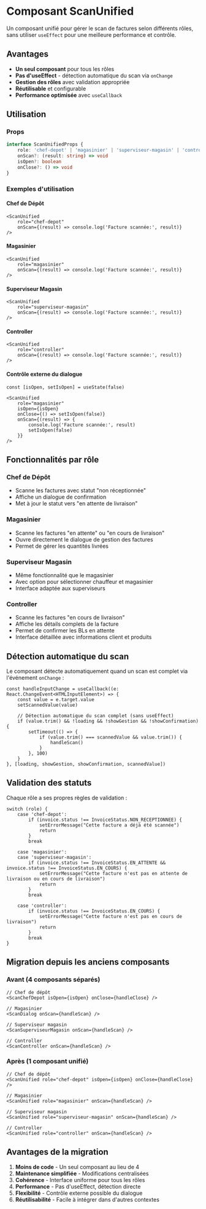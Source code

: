 # Composant ScanUnified

Un composant unifié pour gérer le scan de factures selon différents rôles, sans utiliser `useEffect` pour une meilleure performance et contrôle.

## Avantages

- **Un seul composant** pour tous les rôles
- **Pas d'useEffect** - détection automatique du scan via `onChange`
- **Gestion des rôles** avec validation appropriée
- **Réutilisable** et configurable
- **Performance optimisée** avec `useCallback`

## Utilisation

### Props

```typescript
interface ScanUnifiedProps {
    role: 'chef-depot' | 'magasinier' | 'superviseur-magasin' | 'controller'
    onScan?: (result: string) => void
    isOpen?: boolean
    onClose?: () => void
}
```

### Exemples d'utilisation

#### Chef de Dépôt
```tsx
<ScanUnified 
    role="chef-depot"
    onScan={(result) => console.log('Facture scannée:', result)}
/>
```

#### Magasinier
```tsx
<ScanUnified 
    role="magasinier"
    onScan={(result) => console.log('Facture scannée:', result)}
/>
```

#### Superviseur Magasin
```tsx
<ScanUnified 
    role="superviseur-magasin"
    onScan={(result) => console.log('Facture scannée:', result)}
/>
```

#### Controller
```tsx
<ScanUnified 
    role="controller"
    onScan={(result) => console.log('Facture scannée:', result)}
/>
```

#### Contrôle externe du dialogue
```tsx
const [isOpen, setIsOpen] = useState(false)

<ScanUnified 
    role="magasinier"
    isOpen={isOpen}
    onClose={() => setIsOpen(false)}
    onScan={(result) => {
        console.log('Facture scannée:', result)
        setIsOpen(false)
    }}
/>
```

## Fonctionnalités par rôle

### Chef de Dépôt
- Scanne les factures avec statut "non réceptionnée"
- Affiche un dialogue de confirmation
- Met à jour le statut vers "en attente de livraison"

### Magasinier
- Scanne les factures "en attente" ou "en cours de livraison"
- Ouvre directement le dialogue de gestion des factures
- Permet de gérer les quantités livrées

### Superviseur Magasin
- Même fonctionnalité que le magasinier
- Avec option pour sélectionner chauffeur et magasinier
- Interface adaptée aux superviseurs

### Controller
- Scanne les factures "en cours de livraison"
- Affiche les détails complets de la facture
- Permet de confirmer les BLs en attente
- Interface détaillée avec informations client et produits

## Détection automatique du scan

Le composant détecte automatiquement quand un scan est complet via l'événement `onChange` :

```tsx
const handleInputChange = useCallback((e: React.ChangeEvent<HTMLInputElement>) => {
    const value = e.target.value
    setScannedValue(value)
    
    // Détection automatique du scan complet (sans useEffect)
    if (value.trim() && !loading && !showGestion && !showConfirmation) {
        setTimeout(() => {
            if (value.trim() === scannedValue && value.trim()) {
                handleScan()
            }
        }, 100)
    }
}, [loading, showGestion, showConfirmation, scannedValue])
```

## Validation des statuts

Chaque rôle a ses propres règles de validation :

```tsx
switch (role) {
    case 'chef-depot':
        if (invoice.status !== InvoiceStatus.NON_RECEPTIONNEE) {
            setErrorMessage("Cette facture a déjà été scannée")
            return
        }
        break

    case 'magasinier':
    case 'superviseur-magasin':
        if (invoice.status !== InvoiceStatus.EN_ATTENTE && invoice.status !== InvoiceStatus.EN_COURS) {
            setErrorMessage("Cette facture n'est pas en attente de livraison ou en cours de livraison")
            return
        }
        break

    case 'controller':
        if (invoice.status !== InvoiceStatus.EN_COURS) {
            setErrorMessage("Cette facture n'est pas en cours de livraison")
            return
        }
        break
}
```

## Migration depuis les anciens composants

### Avant (4 composants séparés)
```tsx
// Chef de dépôt
<ScanChefDepot isOpen={isOpen} onClose={handleClose} />

// Magasinier
<ScanDialog onScan={handleScan} />

// Superviseur magasin
<ScanSuperviseurMagasin onScan={handleScan} />

// Controller
<ScanController onScan={handleScan} />
```

### Après (1 composant unifié)
```tsx
// Chef de dépôt
<ScanUnified role="chef-depot" isOpen={isOpen} onClose={handleClose} />

// Magasinier
<ScanUnified role="magasinier" onScan={handleScan} />

// Superviseur magasin
<ScanUnified role="superviseur-magasin" onScan={handleScan} />

// Controller
<ScanUnified role="controller" onScan={handleScan} />
```

## Avantages de la migration

1. **Moins de code** - Un seul composant au lieu de 4
2. **Maintenance simplifiée** - Modifications centralisées
3. **Cohérence** - Interface uniforme pour tous les rôles
4. **Performance** - Pas d'useEffect, détection directe
5. **Flexibilité** - Contrôle externe possible du dialogue
6. **Réutilisabilité** - Facile à intégrer dans d'autres contextes 